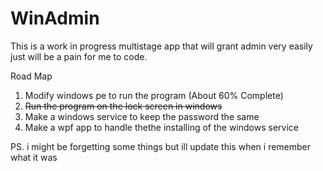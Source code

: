 # WinAdmin

This is a work in progress multistage app that will grant admin very easily just will be a pain for me to code.

Road Map
1. Modify windows pe to run the program (About 60% Complete)
2. ~~Run the program on the lock screen in windows~~
3. Make a windows service to keep the password the same
4. Make a wpf app to handle thethe installing of the windows service

PS. i might be forgetting some things but ill update this when i remember what it was
